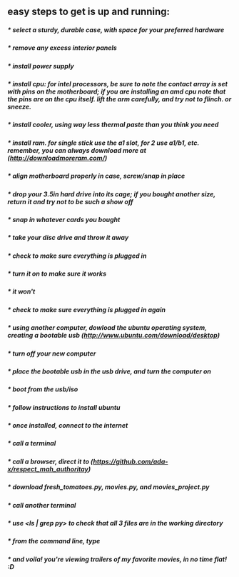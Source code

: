 ## easy steps to get is up and running:

##### * select a sturdy, durable case, with space for your preferred hardware
##### * remove any excess interior panels
##### * install power supply
##### * install cpu: for intel processors, be sure to note the contact array is set with pins on the motherboard; if you are installing an amd cpu note that the pins are on the cpu itself. lift the arm carefully, and try not to flinch. or sneeze.
##### * install cooler, using way less thermal paste than you think you need
##### * install ram. for single stick use the a1 slot, for 2 use a1/b1, etc. remember, you can always download more at (http://downloadmoreram.com/)
##### * align motherboard properly in case, screw/snap in place
##### * drop your 3.5in hard drive into its cage; if you bought another size, return it and try not to be such a show off
##### * snap in whatever cards you bought 
##### * take your disc drive and throw it away
##### * check to make sure everything is plugged in
##### * turn it on to make sure it works
##### * it won't
##### * check to make sure everything is plugged in again
##### * using another computer, dowload the ubuntu operating system, creating a bootable usb (http://www.ubuntu.com/download/desktop)
##### * turn off your new computer
##### * place the bootable usb in the usb drive, and turn the computer on
##### * boot from the usb/iso
##### * follow instructions to install ubuntu
##### * once installed, connect to the internet
##### * call a terminal
##### * call a browser, direct it to (https://github.com/ada-x/respect_mah_authoritay)
##### * download fresh_tomatoes.py, movies.py, and movies_project.py
##### * call another terminal
##### * use <ls | grep py> to check that all 3 files are in the working directory
##### * from the command line, type <python movies_project.py>
##### * and voila! you're viewing trailers of my favorite movies, in no time flat! :D
